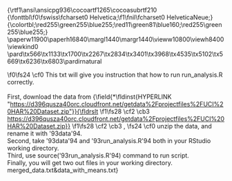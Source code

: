 {\rtf1\ansi\ansicpg936\cocoartf1265\cocoasubrtf210
{\fonttbl\f0\fswiss\fcharset0 Helvetica;\f1\fnil\fcharset0 HelveticaNeue;}
{\colortbl;\red255\green255\blue255;\red11\green81\blue160;\red255\green255\blue255;}
\paperw11900\paperh16840\margl1440\margr1440\vieww10800\viewh8400\viewkind0
\pard\tx566\tx1133\tx1700\tx2267\tx2834\tx3401\tx3968\tx4535\tx5102\tx5669\tx6236\tx6803\pardirnatural

\f0\fs24 \cf0 This txt will give you instruction that how to run run_analysis.R correctly.\
\
First, download the data from {\field{\*\fldinst{HYPERLINK "https://d396qusza40orc.cloudfront.net/getdata%2Fprojectfiles%2FUCI%20HAR%20Dataset.zip"}}{\fldrslt 
\f1\fs28 \cf2 \cb3 https://d396qusza40orc.cloudfront.net/getdata%2Fprojectfiles%2FUCI%20HAR%20Dataset.zip}}
\f1\fs28 \cf2 \cb3  , 
\fs24 \cf0 unzip the data, and rename it with \'93data\'94.\
Second, take \'93data\'94 and \'93run_analysis.R\'94 both in your RStudio working directory.\
Third, use source(\'93run_analysis.R\'94) command to run script.\
Finally, you will get two out files in your working directory. \
	merged_data.txt&data_with_means.txt}